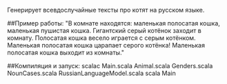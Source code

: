 Генерирует всевдослучайные тексты про котят на русском языке.

##Пример работы:
"В комнате находятся: маленькая полосатая кошка, маленькая пушистая кошка. Гигантский серый котёнок заходит в комнату. Полосатая кошка весело играется с серым котёнком. Маленькая полосатая кошка царапает серого котёнка! Маленькая полосатая кошка выходит из комнаты."

##Компиляция и запуск:
scalac Main.scala Animal.scala Genders.scala NounCases.scala RussianLanguageModel.scala
scala Main
